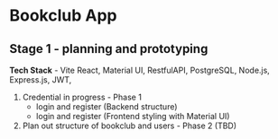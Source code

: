# Bookclub App

## Stage 1 - planning and prototyping

**Tech Stack** - Vite React, Material UI, RestfulAPI, PostgreSQL, Node.js, Express.js, JWT,

1. Credential in progress - Phase 1
    * login and register (Backend structure)
    * login and register (Frontend styling with Material UI)
2. Plan out structure of bookclub and users - Phase 2 (TBD)







